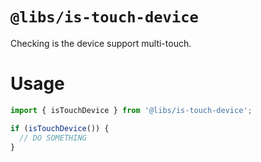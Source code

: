 # `@libs/is-touch-device`

Checking is the device support multi-touch.

# Usage

```js
import { isTouchDevice } from '@libs/is-touch-device';

if (isTouchDevice()) {
  // DO SOMETHING
}
```
